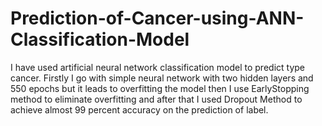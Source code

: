 # Prediction-of-Cancer-using-ANN-Classification-Model
I have used artificial neural network classification model to predict type cancer. Firstly I go with simple neural network with  two hidden layers and 550 epochs but it leads to overfitting the model then I use EarlyStopping method to eliminate overfitting and after that I used Dropout Method to achieve almost 99 percent accuracy on the prediction of label. 
